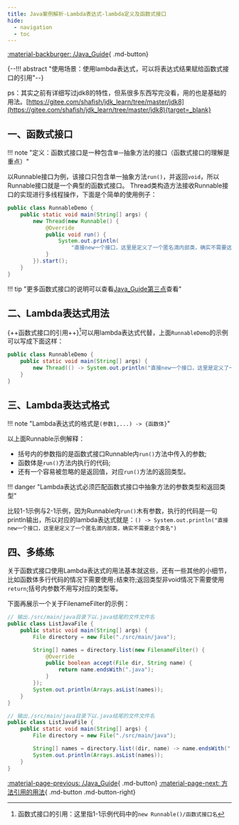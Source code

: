 ```yaml
---
title: Java案例解析-Lambda表达式-lambda定义及函数式接口
hide:
  - navigation
  - toc
---
```


[:material-backburger: /Java_Guide](/Java_Guide/#一lambda表达式){ .md-button}

{--!!! abstract "使用场景：使用lambda表达式，可以将表达式结果赋给函数式接口的引用"--}

ps：其实之前有详细写过jdk8的特性，但系很多东西写完没看，用的也是基础的用法。[https://gitee.com/shafish/jdk_learn/tree/master/jdk8](https://gitee.com/shafish/jdk_learn/tree/master/jdk8){target=_blank}

## 一、函数式接口

!!! note "定义：函数式接口是一种包含`单一`抽象方法的接口（函数式接口的理解是重点）"

以Runnable接口为例，该接口只包含单一抽象方法`run()`，并返回`void`，所以Runnable接口就是一个典型的函数式接口。
Thread类构造方法接收Runnable接口的实现进行多线程操作，下面是个简单的使用例子：

``` java linenums="1" title="1-1 RunnableDemo.java"
public class RunnableDemo {
    public static void main(String[] args) {
        new Thread(new Runnable() {
            @Override
            public void run() {
                System.out.println(
                    "直接new一个接口，这里是定义了一个匿名滴内部类，确实不需要这个类名");
            }
        }).start();
    }
}
```

!!! tip "更多函数式接口的说明可以查看[Java_Guide第三点](/Java_Guide/functional_interface/)查看"

## 二、Lambda表达式用法

{++函数式接口的引用++}[^1]可以用lambda表达式代替，上面`RunnableDemo`的示例可以写成下面这样：

``` java linenums="1" title="2-1 RunnableDemo.java"
public class RunnableDemo {
    public static void main(String[] args) {
        new Thread(() -> System.out.println("直接new一个接口，这里是定义了一个匿名滴内部类，确实不需要这个类名")).start();
    }
}
```

## 三、Lambda表达式格式

!!! note "Lambda表达式的格式是`(参数1,...) -> {函数体}`"

以上面Runnable示例解释：

- 括号内的参数指的是函数式接口Runnable内`run()`方法中传入的参数;
- 函数体是`run()`方法内执行的代码;
- 还有一个容易被忽略的是返回值，对应`run()`方法的返回类型。

!!! danger "Lambda表达式必须匹配函数式接口中抽象方法的参数类型和返回类型"

比较1-1示例与2-1示例，因为Runnable内`run()`木有参数，执行的代码是一句println输出，所以对应的lambda表达式就是：`() -> System.out.println("直接new一个接口，这里是定义了一个匿名滴内部类，确实不需要这个类名")`

## 四、多练练

关于函数式接口使用Lambda表达式的用法基本就这些，还有一些其他的小细节，比如函数体多行代码的情况下需要使用`;`结束符;返回类型非void情况下需要使用`return`;括号内参数不用写对应的类型等。

下面再展示一个关于FilenameFilter的示例：

``` java linenums="1" title="4-1 ListJavaFile.java"
// 输出./src/main/java目录下以.java结尾的文件文件名
public class ListJavaFile {
    public static void main(String[] args) {
        File directory = new File("./src/main/java");

        String[] names = directory.list(new FilenameFilter() {  
            @Override
            public boolean accept(File dir, String name) {
                return name.endsWith(".java");
            }
        });
        System.out.println(Arrays.asList(names));
    }
}
```

``` java linenums="1" title="4-2 ListJavaFile.java"
// 输出./src/main/java目录下以.java结尾的文件文件名
public class ListJavaFile {
    public static void main(String[] args) {
        File directory = new File("./src/main/java");

        String[] names = directory.list((dir, name) -> name.endsWith(".java"));
        System.out.println(Arrays.asList(names));
    }
}
```

[:material-page-previous: /Java_Guide](/Java_Guide/#一lambda表达式){ .md-button} [:material-page-next: 方法引用的用法](method_reference1.md){ .md-button .md-button-right}

[^1]: 函数式接口的引用：这里指1-1示例代码中的`new Runnable()/函数式接口名`